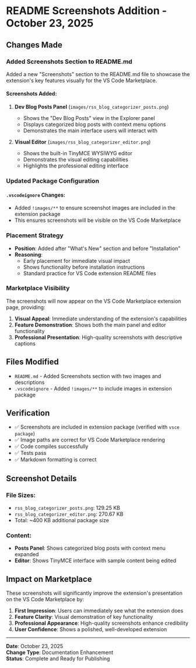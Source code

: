 # README Screenshots Addition - October 23, 2025

## Changes Made

### Added Screenshots Section to README.md

Added a new "Screenshots" section to the README.md file to showcase the extension's key features visually for the VS Code Marketplace.

#### Screenshots Added:

1. **Dev Blog Posts Panel** (`images/rss_blog_categorizer_posts.png`)
   - Shows the "Dev Blog Posts" view in the Explorer panel
   - Displays categorized blog posts with context menu options
   - Demonstrates the main interface users will interact with

2. **Visual Editor** (`images/rss_blog_categorizer_editor.png`)
   - Shows the built-in TinyMCE WYSIWYG editor
   - Demonstrates the visual editing capabilities
   - Highlights the professional editing interface

### Updated Package Configuration

#### `.vscodeignore` Changes:
- Added `!images/**` to ensure screenshot images are included in the extension package
- This ensures screenshots will be visible on the VS Code Marketplace

### Placement Strategy

- **Position**: Added after "What's New" section and before "Installation"
- **Reasoning**: 
  - Early placement for immediate visual impact
  - Shows functionality before installation instructions
  - Standard practice for VS Code extension README files

### Marketplace Visibility

The screenshots will now appear on the VS Code Marketplace extension page, providing:

1. **Visual Appeal**: Immediate understanding of the extension's capabilities
2. **Feature Demonstration**: Shows both the main panel and editor functionality
3. **Professional Presentation**: High-quality screenshots with descriptive captions

## Files Modified

- `README.md` - Added Screenshots section with two images and descriptions
- `.vscodeignore` - Added `!images/**` to include images in extension package

## Verification

- ✅ Screenshots are included in extension package (verified with `vsce package`)
- ✅ Image paths are correct for VS Code Marketplace rendering
- ✅ Code compiles successfully
- ✅ Tests pass
- ✅ Markdown formatting is correct

## Screenshot Details

### File Sizes:
- `rss_blog_categorizer_posts.png`: 129.25 KB
- `rss_blog_categorizer_editor.png`: 270.67 KB
- Total: ~400 KB additional package size

### Content:
- **Posts Panel**: Shows categorized blog posts with context menu expanded
- **Editor**: Shows TinyMCE interface with sample content being edited

## Impact on Marketplace

These screenshots will significantly improve the extension's presentation on the VS Code Marketplace by:

1. **First Impression**: Users can immediately see what the extension does
2. **Feature Clarity**: Visual demonstration of key functionality
3. **Professional Appearance**: High-quality screenshots enhance credibility
4. **User Confidence**: Shows a polished, well-developed extension

---

**Date**: October 23, 2025  
**Change Type**: Documentation Enhancement  
**Status**: Complete and Ready for Publishing